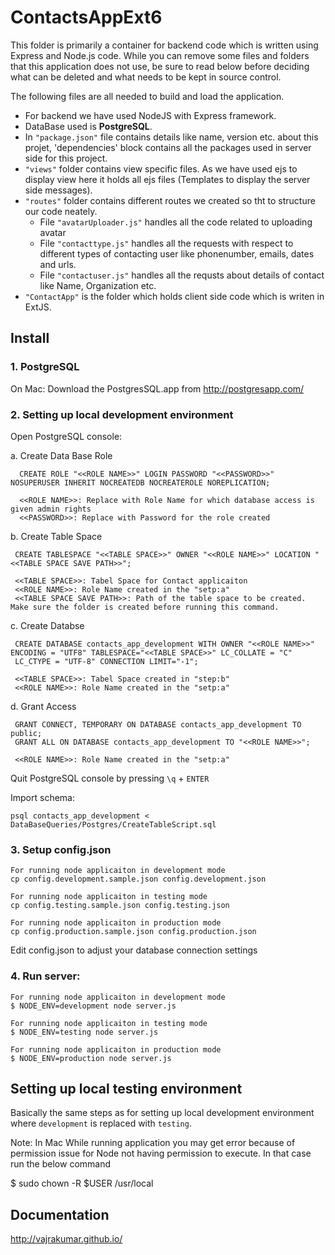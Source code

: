 # ContactsAppExt6

This folder is primarily a container for backend code which is written using Express and Node.js code. 
While you can remove some files and folders that this application does not use, be sure to read below before deciding what can be deleted and what needs to be kept in source control.

The following files are all needed to build and load the application.

* For backend we have used NodeJS with Express framework.
* DataBase used is **PostgreSQL**.    
* In `"package.json"` file contains details like name, version etc. about this projet, 'dependencies' block contains all the packages used in server side for this project.
* `"views"` folder contains view specific files. As we have used ejs to display view here it holds all ejs files (Templates to display the server side messages).
* `"routes"` folder contains different routes we created so tht to structure our code neately.
  * File `"avatarUploader.js"` handles all the code related to uploading avatar
  * File `"contacttype.js"` handles all the requests with respect to different types of contacting user like phonenumber, emails, dates and urls.
  * File `"contactuser.js"` handles all the requsts about details of contact like Name, Organization etc.
* `"ContactApp"` is the folder which holds client side code which is writen in ExtJS.


## Install

### 1. PostgreSQL

On Mac:
Download the PostgresSQL.app from http://postgresapp.com/

### 2. Setting up local development environment

Open PostgreSQL console:

   a. Create Data Base Role
   
      CREATE ROLE "<<ROLE NAME>>" LOGIN PASSWORD "<<PASSWORD>>" NOSUPERUSER INHERIT NOCREATEDB NOCREATEROLE NOREPLICATION;
      
      <<ROLE NAME>>: Replace with Role Name for which database access is given admin rights
      <<PASSWORD>>: Replace with Password for the role created
 
   b. Create Table Space
   
     CREATE TABLESPACE "<<TABLE SPACE>>" OWNER "<<ROLE NAME>>" LOCATION "<<TABLE SPACE SAVE PATH>>";
 
     <<TABLE SPACE>>: Tabel Space for Contact applicaiton 
     <<ROLE NAME>>: Role Name created in the "setp:a"
     <<TABLE SPACE SAVE PATH>>: Path of the table space to be created. Make sure the folder is created before running this command.
 
   c. Create Databse
   
     CREATE DATABASE contacts_app_development WITH OWNER "<<ROLE NAME>>" ENCODING = "UTF8" TABLESPACE="<<TABLE SPACE>>" LC_COLLATE = "C"
     LC_CTYPE = "UTF-8" CONNECTION LIMIT="-1";
     
     <<TABLE SPACE>>: Tabel Space created in "step:b"
     <<ROLE NAME>>: Role Name created in the "setp:a"
  
   d. Grant Access
   
     GRANT CONNECT, TEMPORARY ON DATABASE contacts_app_development TO public;
     GRANT ALL ON DATABASE contacts_app_development TO "<<ROLE NAME>>";
     
     <<ROLE NAME>>: Role Name created in the "setp:a"
   
Quit PostgreSQL console by pressing  ``\q`` + ``ENTER``

Import schema:

    psql contacts_app_development < DataBaseQueries/Postgres/CreateTableScript.sql

### 3. Setup config.json

    For running node applicaiton in development mode 
    cp config.development.sample.json config.development.json
    
    For running node applicaiton in testing mode
    cp config.testing.sample.json config.testing.json
    
    For running node applicaiton in production mode
    cp config.production.sample.json config.production.json

Edit config.json to adjust your database connection settings 

### 4. Run server:
    For running node applicaiton in development mode 
    $ NODE_ENV=development node server.js 
    
    For running node applicaiton in testing mode
    $ NODE_ENV=testing node server.js
    
    For running node applicaiton in production mode
    $ NODE_ENV=production node server.js
    

## Setting up local testing environment

Basically the same steps as for setting up local development environment where `development` is replaced with `testing`.

 Note: In Mac While running application you may get error because of permission issue for Node not having permission to execute. In that case run the below command

 $ sudo chown -R $USER /usr/local

## Documentation

http://vajrakumar.github.io/
